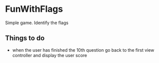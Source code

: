 FunWithFlags
============

Simple game. Identify the flags

Things to do
------------
* when the user has finished the 10th question go back to the first view controller and display the user score
